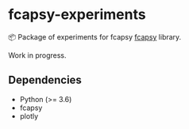 # fcapsy-experiments

📦 Package of experiments for fcapsy [fcapsy](https://github.com/mikulatomas/fcapsy) library.

Work in progress.

## Dependencies

* Python (>= 3.6)
* fcapsy
* plotly